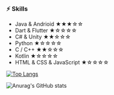 ### ⚡ Skills
- Java & Andrioid ★★★☆☆
- Dart & Flutter ★☆☆☆☆
- C# & Unity ★★☆☆☆ 
- Python ★☆☆☆☆
- C / C++ ★★☆☆☆
- Kotlin ★☆☆☆☆
- HTML & CSS & JavaScript ★☆☆☆☆

[![Top Langs](https://github-readme-stats.vercel.app/api/top-langs/?username=PH5555&layout=compact)](https://github.com/anuraghazra/github-readme-stats)

<!-- ### :telephone_receiver: Contact

<a href="https://www.instagram.com/caldron_0306">
    <img 
        src="http://img.shields.io/badge/-Instagram-black?style=flat&logo=Instagram&link=https://www.instagram.com/caldron_0306/"
        style="height : auto; margin-left : 10px; margin-right : 10px;"/>
</a>

<a href="https://www.facebook.com/profile.php?id=100016615594739">
    <img 
        src="http://img.shields.io/badge/-Facebook-black?style=flat&logo=Facebook&link=https://www.facebook.com/profile.php?id=100016615594739"
        style="height : auto; margin-left : 10px; margin-right : 10px;"/>
</a> -->

![Anurag's GitHub stats](https://github-readme-stats.vercel.app/api?username=PH5555&show_icons=true&theme=radical)
